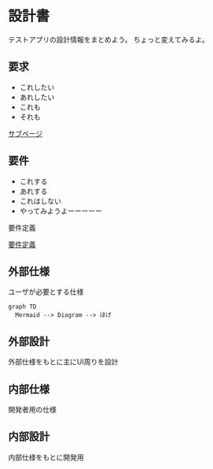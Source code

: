 # 設計書

テストアプリの設計情報をまとめよう。
ちょっと変えてみるよ。

## 要求

- これしたい
- あれしたい
- これも
- それも

[サブページ](%E8%A8%AD%E8%A8%88%E6%9B%B8%201cbcb0bb430c80fc844eec6585dcae2c/%E3%82%B5%E3%83%95%E3%82%99%E3%83%98%E3%82%9A%E3%83%BC%E3%82%B7%E3%82%99%201cbcb0bb430c80b1b752d05fc160251d.md)

## 要件

- これする
- あれする
- これはしない
- やってみようよーーーーー

要件定義

[要件定義](https://www.notion.so/1cbcb0bb430c80bd90adfd037ae811a1?pvs=21)

## 外部仕様

ユーザが必要とする仕様

```mermaid
graph TD
  Mermaid --> Diagram --> ほげ
```

## 外部設計

外部仕様をもとに主にUI周りを設計

## 内部仕様

開発者用の仕様

## 内部設計

内部仕様をもとに開発用